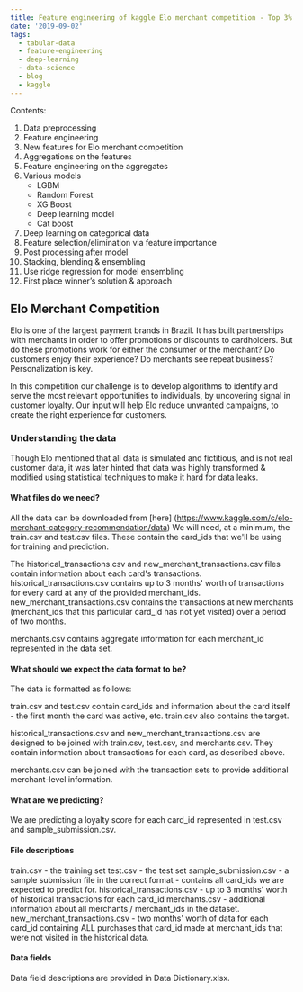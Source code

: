 ```yaml
---
title: Feature engineering of kaggle Elo merchant competition - Top 3% solution 🔥
date: '2019-09-02'
tags:
  - tabular-data
  - feature-engineering
  - deep-learning
  - data-science
  - blog
  - kaggle
---
```


Contents:
1. Data preprocessing
3. Feature engineering
4. New features for Elo merchant competition
5. Aggregations on the features
6. Feature engineering on the aggregates
7. Various models
    * LGBM
    * Random Forest
    * XG Boost
    * Deep learning model
    * Cat boost
8. Deep learning on categorical data
9. Feature selection/elimination via feature importance 
10. Post processing after model
11. Stacking, blending & ensembling 
12. Use ridge regression for model ensembling
13. First place winner’s solution & approach


## Elo Merchant Competition

 Elo is one of the largest payment brands in Brazil. It has built partnerships with merchants in order to offer promotions or discounts to cardholders. But do these promotions work for either the consumer or the merchant? Do customers enjoy their experience? Do merchants see repeat business? Personalization is key.

 In this competition our challenge is to develop algorithms to identify and serve the most relevant opportunities to individuals, by uncovering signal in customer loyalty. Our input will help Elo reduce unwanted campaigns, to create the right experience for customers.

 ### Understanding the data

 Though Elo mentioned that all data is simulated and fictitious, and is not real customer data, it was later hinted that data was highly transformed & modified using statistical techniques to make it hard for data leaks.


#### What files do we need?
All the data can be downloaded from [here] (https://www.kaggle.com/c/elo-merchant-category-recommendation/data)
We will need, at a minimum, the train.csv and test.csv files. These contain the card_ids that we'll be using for training and prediction.

The historical_transactions.csv and new_merchant_transactions.csv files contain information about each card's transactions. historical_transactions.csv contains up to 3 months' worth of transactions for every card at any of the provided merchant_ids. new_merchant_transactions.csv contains the transactions at new merchants (merchant_ids that this particular card_id has not yet visited) over a period of two months.

merchants.csv contains aggregate information for each merchant_id represented in the data set.

#### What should we expect the data format to be?
The data is formatted as follows:

train.csv and test.csv contain card_ids and information about the card itself - the first month the card was active, etc. train.csv also contains the target.

historical_transactions.csv and new_merchant_transactions.csv are designed to be joined with train.csv, test.csv, and merchants.csv. They contain information about transactions for each card, as described above.

merchants.csv can be joined with the transaction sets to provide additional merchant-level information.

#### What are we predicting?
We are predicting a loyalty score for each card_id represented in test.csv and sample_submission.csv.

#### File descriptions
train.csv - the training set
test.csv - the test set
sample_submission.csv - a sample submission file in the correct format - contains all card_ids we are expected to predict for.
historical_transactions.csv - up to 3 months' worth of historical transactions for each card_id
merchants.csv - additional information about all merchants / merchant_ids in the dataset.
new_merchant_transactions.csv - two months' worth of data for each card_id containing ALL purchases that card_id made at merchant_ids that were not visited in the historical data.

#### Data fields
Data field descriptions are provided in Data Dictionary.xlsx.

